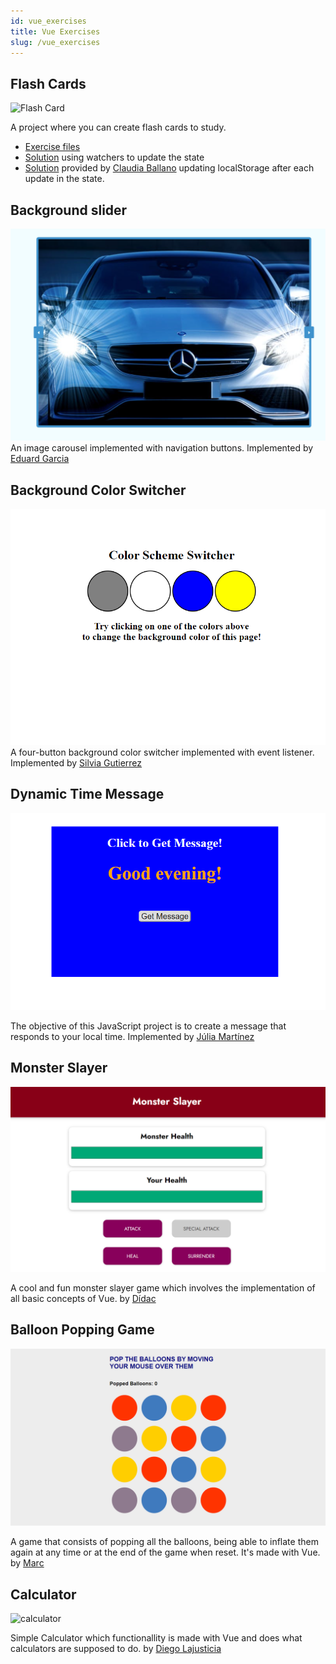 ```yaml
---
id: vue_exercises
title: Vue Exercises
slug: /vue_exercises
---
```


## Flash Cards

![Flash Card](https://oscarm.tinytake.com/media/f1e1e5?filename=1611649073764_TinyTake26-01-2021-09-17-50_637472458734715475.png&sub_type=thumbnail_preview&type=attachment&width=445&height=539)

A project where you can create flash cards to study.  


* [Exercise files](https://github.com/omiras/flash-oop-project/tree/main)
* [Solution](https://github.com/omiras/flash-oop-project/tree/solution) using watchers to update the state
* [Solution](https://github.com/claudiaballano/Front_End/tree/master/Frameworks_JavaScript/Vue/01_Flash_Oop_Project
) provided by [Claudia Ballano](https://github.com/claudiaballano) updating localStorage after each update in the state.

## Background slider
![slider](/img/vue-slideshow.png)
An image carousel implemented with navigation buttons.
Implemented by [Eduard Garcia](https://github.com/GoatBass/background-slider-vue)

## Background Color Switcher
![switcher](/img/JavaScript-Background-Color-Switcher.png)
A four-button background color switcher implemented with event listener.
Implemented by [Silvia Gutierrez](https://github.com/silviagb2/vue_background-color-switcher)

## Dynamic Time Message
![time message](/img/Dynamic_Time_Message.png)

The objective of this JavaScript project is to create a message that responds to your local time.
Implemented by [Júlia Martínez](https://github.com/juliverd59)

## Monster Slayer
![monster-slayer](/img/monster-slayer-preview.PNG)

A cool and fun monster slayer game which involves the implementation of all basic concepts of Vue.
by [Dídac](https://github.com/didac3141592/Vue/tree/main/Monster%20Slayer)

## Balloon Popping Game
![balloon-popping-game](/img/balloon-popping-game.png)

A game that consists of popping all the balloons, being able to inflate them again at any time or at the end of the game when reset. It's made with Vue.
by [Marc](https://github.com/mbellydo)

## Calculator
![calculator](/img/calculator.png)

Simple Calculator which functionallity is made with Vue and does what calculators are supposed to do.
by [Diego Lajusticia](https://github.com/diegolajus/Calculator-Vue)